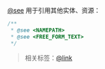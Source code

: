 [@see](http://usejsdoc.org/tags-see.html) 用于引用其他实体、资源：

```js
/**
 * @see <NAMEPATH>
 * @see <FREE_FORM_TEXT>
 */
```

> 相关标签：[@link](http://usejsdoc.org/tags-inline-link.html)

